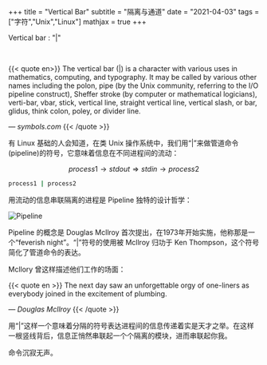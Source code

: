 +++
title = "Vertical Bar"
subtitle = "隔离与通道"
date = "2021-04-03"
tags = ["字符","Unix","Linux"]
mathjax = true
+++

Vertical bar : "|"

<!--more-->
<br>

{{< quote en>}}
The vertical bar (|) is a character with various uses in mathematics, computing, and typography. It may be called by various other names including the polon, pipe (by the Unix community, referring to the I/O pipeline construct), Sheffer stroke (by computer or mathematical logicians), verti-bar, vbar, stick, vertical line, straight vertical line, vertical slash, or bar, glidus, think colon, poley, or divider line.

*— symbols.com*
{{< /quote >}}

有 Linux 基础的人会知道，在类 Unix 操作系统中，我们用“|”来做管道命令(pipeline)的符号，它意味着信息在不同进程间的流动：

$$process1 \rightarrow stdout \Rightarrow stdin \rightarrow process2 $$

```bash
process1 | process2
```

用流动的信息串联隔离的进程是 Pipeline 独特的设计哲学：

![Pipeline](https://cdn.jsdelivr.net/gh/blleng/images@master/upload/Pipeline.svg "from Wikipedia")

Pipeline 的概念是 Douglas Mcllroy 首次提出，在1973年开始实施，他称那是一个“feverish night”。“|”符号的使用被 Mcllroy 归功于 Ken Thompson，这个符号简化了管道命令的表达。

Mcllory 曾这样描述他们工作的场面：

{{< quote en >}}
The next day saw an unforgettable orgy of one-liners as everybody joined in the excitement of plumbing.

*— Douglas Mcllroy*
{{< /quote >}}

用“|”这样一个意味着分隔的符号表达进程间的信息传递着实是天才之举。在这样一根竖线背后，信息正悄然串联起一个个隔离的模块，进而串联起你我。

命令沉寂无声。